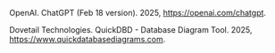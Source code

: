 OpenAI. ChatGPT (Feb 18 version). 2025,
https://openai.com/chatgpt.

Dovetail Technologies. QuickDBD - Database Diagram Tool. 2025, 
https://www.quickdatabasediagrams.com.

